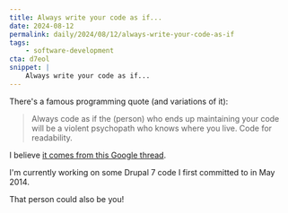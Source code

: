 ```yaml
---
title: Always write your code as if...
date: 2024-08-12
permalink: daily/2024/08/12/always-write-your-code-as-if
tags:
    - software-development
cta: d7eol
snippet: |
    Always write your code as if...
---
```


There's a famous programming quote (and variations of it):

> Always code as if the (person) who ends up maintaining your code will be a
violent psychopath who knows where you live. Code for readability.

I believe [it comes from this Google thread](https://groups.google.com/g/comp.lang.c++/c/rYCO5yn4lXw/m/oITtSkZOtoUJ).

I'm currently working on some Drupal 7 code I first committed to in May 2014.

That person could also be you!

